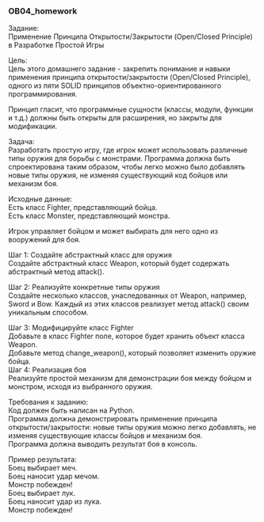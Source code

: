 ### OB04_homework

Задание: <br>
Применение Принципа Открытости/Закрытости (Open/Closed Principle) в Разработке Простой Игры

Цель: <br>
Цель этого домашнего задание - закрепить понимание и навыки 
применения принципа открытости/закрытости (Open/Closed Principle),
одного из пяти SOLID принципов объектно-ориентированного 
программирования. <br>

Принцип гласит, что программные сущности (классы, модули, функции 
и т.д.) должны быть открыты для расширения, но закрыты для 
модификации.


Задача: <br>
Разработать простую игру, где игрок может использовать различные 
типы оружия для борьбы с монстрами. Программа должна быть 
спроектирована таким образом, чтобы легко можно было добавлять 
новые типы оружия, не изменяя существующий код бойцов или 
механизм боя.


Исходные данные:<br>
Есть класс Fighter, представляющий бойца.<br>
Есть класс Monster, представляющий монстра. <br>

Игрок управляет бойцом и может выбирать для него одно из 
вооружений для боя.<br>

Шаг 1: Создайте абстрактный класс для оружия <br>
Создайте абстрактный класс Weapon, который будет содержать 
абстрактный метод attack().<br>

Шаг 2: Реализуйте конкретные типы оружия <br>
Создайте несколько классов, унаследованных от Weapon, например, 
Sword и Bow. Каждый из этих классов реализует метод attack() 
своим уникальным способом. <br>

Шаг 3: Модифицируйте класс Fighter <br>
Добавьте в класс Fighter поле, которое будет хранить объект 
класса Weapon. <br>
Добавьте метод change_weapon(), который позволяет изменить оружие 
бойца.<br>
Шаг 4: Реализация боя <br>
Реализуйте простой механизм для демонстрации боя между бойцом и 
монстром, исходя из выбранного оружия.


Требования к заданию: <br>
Код должен быть написан на Python. <br>
Программа должна демонстрировать применение принципа 
открытости/закрытости: новые типы оружия можно легко добавлять, 
не изменяя существующие классы бойцов и механизм боя.<br>
Программа должна выводить результат боя в консоль. <br>


Пример результата:<br>
Боец выбирает меч.<br>
Боец наносит удар мечом.<br>
Монстр побежден!<br>
Боец выбирает лук.<br>
Боец наносит удар из лука.<br>
Монстр побежден!<br>
